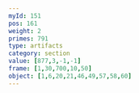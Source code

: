 ```yaml
---
myId: 151
pos: 161
weight: 2
primes: 791
type: artifacts
category: section
value: [877,3,-1,-1]
frame: [1,30,700,10,50]
object: [1,6,20,21,46,49,57,58,60]
---
```

